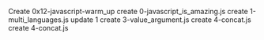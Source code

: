 Create 0x12-javascript-warm_up
create 0-javascript_is_amazing.js
create 1-multi_languages.js
update 1
create 3-value_argument.js
create 4-concat.js
create 4-concat.js
